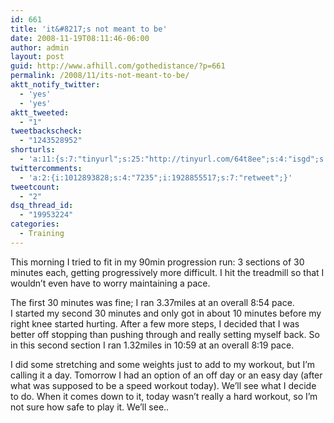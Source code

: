 ```yaml
---
id: 661
title: 'it&#8217;s not meant to be'
date: 2008-11-19T08:11:46-06:00
author: admin
layout: post
guid: http://www.afhill.com/gothedistance/?p=661
permalink: /2008/11/its-not-meant-to-be/
aktt_notify_twitter:
  - 'yes'
  - 'yes'
aktt_tweeted:
  - "1"
tweetbackscheck:
  - "1243528952"
shorturls:
  - 'a:11:{s:7:"tinyurl";s:25:"http://tinyurl.com/64t8ee";s:4:"isgd";s:17:"http://is.gd/ffso";s:5:"bitly";s:20:"http://bit.ly/4fqxdZ";s:5:"snipr";s:22:"http://snipr.com/9rokm";s:5:"snurl";s:22:"http://snurl.com/9rokm";s:7:"snipurl";s:24:"http://snipurl.com/9rokm";s:5:"adjix";s:207:"(10 Jan 2008 temporary restriction: API requires valid partnerID or partnerEmail key in request. Contact us if this affects you.) Invalid Adjix request. API documentation @ http://web.adjix.com/AdjixAPI.html";s:4:"advu";s:203:"(10 Jan 2008 temporary restriction: API requires valid partnerID or partnerEmail key in request. Contact us if this affects you.) Invalid Adjix request. API documentation @ http://web.ad.vu/AdjixAPI.html";s:4:"zima";s:19:"http://zi.ma/5dadca";s:4:"trim";s:17:"http://tr.im/54bt";s:9:"permalink";s:64:"http://www.afhill.com/gothedistance/2008/11/its-not-meant-to-be/";}'
twittercomments:
  - 'a:2:{i:1012893828;s:4:"7235";i:1928855517;s:7:"retweet";}'
tweetcount:
  - "2"
dsq_thread_id:
  - "19953224"
categories:
  - Training
---
```

This morning I tried to fit in my 90min progression run: 3 sections of 30 minutes each, getting progressively more difficult. I hit the treadmill so that I wouldn&#8217;t even have to worry maintaining a pace.

The first 30 minutes was fine; I ran 3.37miles at an overall 8:54 pace.  
I started my second 30 minutes and only got in about 10 minutes before my right knee started hurting. After a few more steps, I decided that I was better off stopping than pushing through and really setting myself back. So in this second section I ran 1.32miles in 10:59 at an overall 8:19 pace.

I did some stretching and some weights just to add to my workout, but I&#8217;m calling it a day. Tomorrow I had an option of an off day or an easy day (after what was supposed to be a speed workout today). We&#8217;ll see what I decide to do. When it comes down to it, today wasn&#8217;t really a hard workout, so I&#8217;m not sure how safe to play it. We&#8217;ll see..